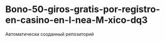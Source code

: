 # Bono-50-giros-gratis-por-registro-en-casino-en-l-nea-M-xico-dq3
Автоматически созданный репозиторий
